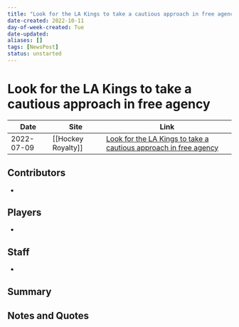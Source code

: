 ```yaml
---
title: "Look for the LA Kings to take a cautious approach in free agency"
date-created: 2022-10-11
day-of-week-created: Tue
date-updated: 
aliases: []
tags: [NewsPost]
status: unstarted
---
```


# Look for the LA Kings to take a cautious approach in free agency

Date | Site | Link
---|---|---
 2022-07-09 | [[Hockey Royalty]] | [Look for the LA Kings to take a cautious approach in free agency](https://hockeyroyalty.com/2022/07/09/look-for-the-la-kings-to-take-a-cautious-approach-in-free-agency/)

## Contributors
- 


## Players
- 


## Staff
- 


## Summary
> 


## Notes and Quotes
> 

